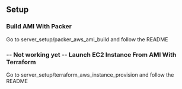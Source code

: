 

## Setup

### Build AMI With Packer

Go to server_setup/packer_aws_ami_build and follow the README




### -- Not working yet -- Launch EC2 Instance From AMI With Terraform

Go to server_setup/terraform_aws_instance_provision and follow the README